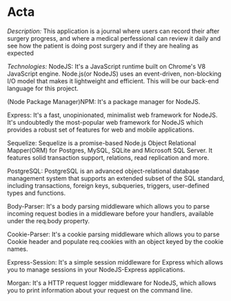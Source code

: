 # Acta
*Description:*
This application is a journal where users can record their after surgery progress, and where a medical perfessional can review it daily and see how the patient is doing post surgery and if they are healing as expected



*Technologies:*
NodeJS: It's a JavaScript runtime built on Chrome's V8 JavaScript engine. Node.js(or NodeJS) uses an event-driven, non-blocking I/O model that makes it lightweight and efficient. This will be our back-end language for this project.

(Node Package Manager)NPM: It's a package manager for NodeJS.

Express: It's a fast, unopinionated, minimalist web framework for NodeJS. It's undoubtedly the most-popular web framework for NodeJS which provides a robust set of features for web and mobile applications.

Sequelize: Sequelize is a promise-based Node.js Object Relational Mapper(ORM) for Postgres, MySQL, SQLite and Microsoft SQL Server. It features solid transaction support, relations, read replication and more.

PostgreSQL: PostgreSQL is an advanced object-relational database management system
that supports an extended subset of the SQL standard, including
transactions, foreign keys, subqueries, triggers, user-defined types
and functions.

Body-Parser: It's a body parsing middleware which allows you to parse incoming request bodies in a middleware before your handlers, available under the req.body property.

Cookie-Parser: It's a cookie parsing middleware which allows you to parse Cookie header and populate req.cookies with an object keyed by the cookie names.

Express-Session: It's a simple session middleware for Express which allows you to manage sessions in your NodeJS-Express applications.


Morgan: It's a HTTP request logger middleware for NodeJS, which allows you to print information about your request on the command line.
